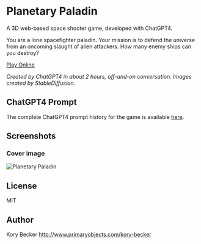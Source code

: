Planetary Paladin
=================

A 3D web-based space shooter game, developed with ChatGPT4.

You are a lone spacefighter paladin. Your mission is to defend the universe from an oncoming slaught of alien attackers. How many enemy ships can you destroy?

[Play Online](https://planetary-paladin.primaryobjects.repl.co/)

*Created by ChatGPT4 in about 2 hours, off-and-on conversation. Images created by StableDiffusion.*

## ChatGPT4 Prompt

The complete ChatGPT4 prompt history for the game is available [here](prompt.txt).

## Screenshots

### Cover image

![Planetary Paladin](screenshots/space5.gif)

## License

MIT

## Author

Kory Becker http://www.primaryobjects.com/kory-becker
